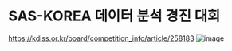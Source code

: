 # SAS-KOREA 데이터 분석 경진 대회
https://kdiss.or.kr/board/competition_info/article/258183
![image](https://github.com/user-attachments/assets/f3283bb6-e177-49ba-9142-931673b8fabd)
